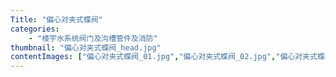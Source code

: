 ```yaml
---
Title: "偏心对夹式蝶阀"
categories:
    - "楼宇水系统阀门及沟槽管件及消防"
thumbnail: "偏心对夹式蝶阀_head.jpg"
contentImages: ["偏心对夹式蝶阀_01.jpg","偏心对夹式蝶阀_02.jpg","偏心对夹式蝶阀_03.jpg","偏心对夹式蝶阀_04.jpg"]
---
```

